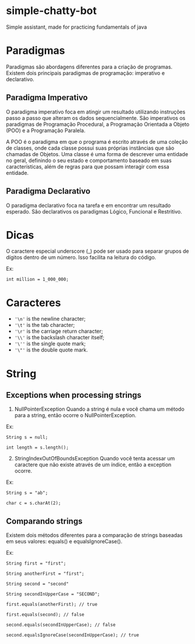 # simple-chatty-bot
Simple assistant, made for practicing fundamentals of java

# Paradigmas
Paradigmas são abordagens diferentes para a criação de programas. Existem dois principais paradigmas de programação: imperativo e declarativo.
## Paradigma Imperativo
O paradigma imperativo foca em atingir um resultado utilizando instruções passo a passo que alteram os dados sequencialmente. São imperativos os paradigmas de Programação Procedural, a Programação Orientada a Objeto (POO) e a Programação Paralela.

A POO é o paradigma em que o programa é escrito através de uma coleção de classes, onde cada classe possui suas próprias instâncias que são chamadas de Objetos. Uma classe é uma forma de descrever uma entidade no geral, definindo o seu estado e comportamento baseado em suas características, além de regras para que possam interagir com essa entidade.

## Paradigma Declarativo
O paradigma declarativo foca na tarefa e em encontrar um resultado esperado. São declarativos os paradigmas Lógico, Funcional e Restritivo.

# Dicas
O caractere especial underscore (_) pode ser usado para separar grupos de dígitos dentro de um número. Isso facilita na leitura do código.

Ex: 

`int million = 1_000_000;`

# Caracteres
- `'\n'` is the newline character;
- `'\t'` is the tab character;
- `'\r'` is the carriage return character;
- `'\\'` is the backslash character itself;
- `'\''` is the single quote mark;
- `'\"'` is the double quote mark.

# String
## Exceptions when processing strings
1. NullPointerException
Quando a string é nula e você chama um método para a string, então ocorre o NullPointerException.

Ex:

`String s = null;`

`int length = s.length();`

2. StringIndexOutOfBoundsException
Quando você tenta acessar um caractere que não existe através de um índice, então a exception ocorre.

Ex:

`String s = "ab";`

`char c = s.charAt(2);`

## Comparando strings
Existem dois métodos diferentes para a comparação de strings baseadas em seus valores: equals() e equalsIgnoreCase().

Ex:

`String first = "first";`

`String anotherFirst = "first";`

`String second = "second"`

`String secondInUpperCase = "SECOND";`

`first.equals(anotherFirst); // true`

`first.equals(second); // false`

`second.equals(secondInUpperCase); // false`

`second.equalsIgnoreCase(secondInUpperCase); // true`
